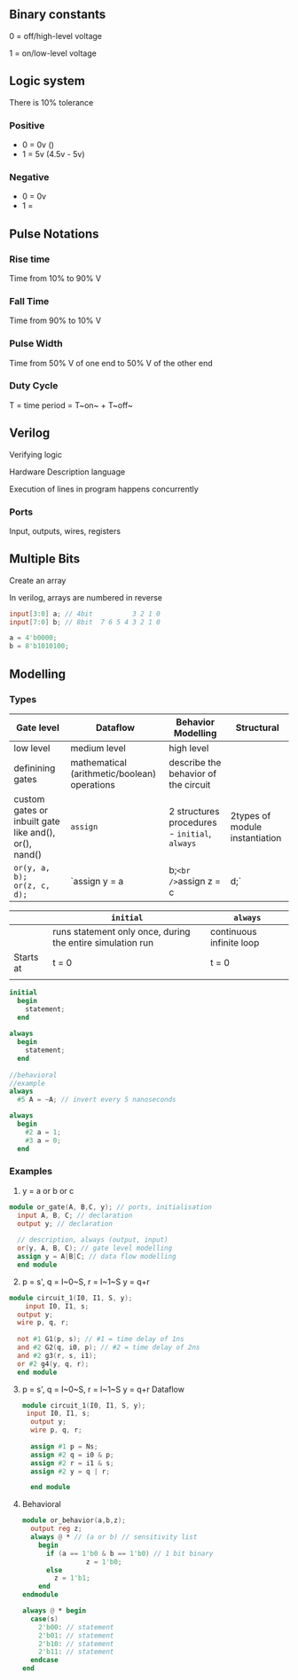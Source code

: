 ## Binary constants

0 = off/high-level voltage

1 = on/low-level voltage

## Logic system

There is 10% tolerance

### Positive

- 0 =  0v ()
- 1 = 5v (4.5v - 5v)

### Negative

- 0 = 0v
- 1 = 

## Pulse Notations

### Rise time

Time from 10% to 90% V

### Fall Time

Time from 90% to 10% V

### Pulse Width

Time from 50% V of one end to 50% V of the other end

### Duty Cycle

T = time period = T~on~ + T~off~

## Verilog

Verifying logic

Hardware Description language

Execution of lines in program happens concurrently

### Ports

Input, outputs, wires, registers

## Multiple Bits

Create an array

In verilog, arrays are numbered in reverse

``` verilog
input[3:0] a; // 4bit          3 2 1 0
input[7:0] b; // 8bit  7 6 5 4 3 2 1 0

a = 4'b0000;
b = 8'b1010100;
```

## Modelling

### Types

| Gate level                                            | Dataflow                                     | Behavior Modelling                                      | Structural                               |
| ----------------------------------------------------- | -------------------------------------------- | ------------------------------------------------------- | ---------------------------------------- |
| low level                                             | medium level                                 | high level                                              |                                          |
| definining gates                                      | mathematical (arithmetic/boolean) operations | describe the behavior of the circuit                    |                                          |
| custom gates or inbuilt gate like and(), or(), nand() | `assign`                                     | 2 structures procedures - `initial`, `always`           | 2types of module instantiation           |
| `or(y, a, b);`<br />`or(z, c, d);`                    | `assign y = a|b;`<br />`assign z = c|d;`     | `if(a==0 &b==0)`<br />`y = 0` <br />`else`<br />`y = 1` | `or g1(y, a, b);`<br />`or g2(z, c, d);` |

|           | `initial`                                                  | `always`                 |
| --------- | ---------------------------------------------------------- | ------------------------ |
|           | runs statement only once, during the entire simulation run | continuous infinite loop |
| Starts at | t = 0                                                      | t = 0                    |
|           |                                                            |                          |

``` verilog
initial
  begin
    statement;
  end
  
always
  begin
    statement;
  end
  
//behavioral
//example
always
  #5 A = ~A; // invert every 5 nanoseconds

always
  begin
    #2 a = 1;
    #3 a = 0;
  end
```

### Examples

1. y = a or b or c

```verilog
module or_gate(A, B,C, y); // ports, initialisation
  input A, B, C; // declaration
  output y; // declaration
  
  // description, always (output, input)
  or(y, A, B, C); // gate level modelling
  assign y = A|B|C; // data flow modelling
  end module
```

2. p = s', q = I~0~S, r = I~1~S
   y = q+r

``` verilog
module circuit_1(I0, I1, S, y);
	input I0, I1, s;
  output y;
  wire p, q, r;
  
  not #1 G1(p, s); // #1 = time delay of 1ns
  and #2 G2(q, i0, p); // #2 = time delay of 2ns
  and #2 g3(r, s, i1);
  or #2 g4(y, q, r);
  end module
```

3. p = s', q = I~0~S, r = I~1~S
   y = q+r
   Dataflow

   ``` verilog
   module circuit_1(I0, I1, S, y);
   	input I0, I1, s;
     output y;
     wire p, q, r;
     
     assign #1 p = Ns;
     assign #2 q = i0 & p;
     assign #2 r = i1 & s;
     assign #2 y = q | r;
   
     end module
   ```
   
4. Behavioral
    ``` verilog
    module or_behavior(a,b,z);
      output reg z;
      always @ * // (a or b) // sensitivity list
        begin
          if (a == 1'b0 & b == 1'b0) // 1 bit binary
    				z = 1'b0;
          else
            z = 1'b1;
        end
    endmodule
    
    always @ * begin   
      case(s)
        2'b00: // statement
        2'b01: // statement
        2'b10: // statement
        2'b11: // statement
      endcase
    end
    ```
    
    